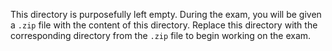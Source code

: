 This directory is purposefully left empty. During the exam, you will be given a `.zip` file with the content of this directory. 
Replace this directory with the corresponding directory from the `.zip` file to begin working on the exam. 